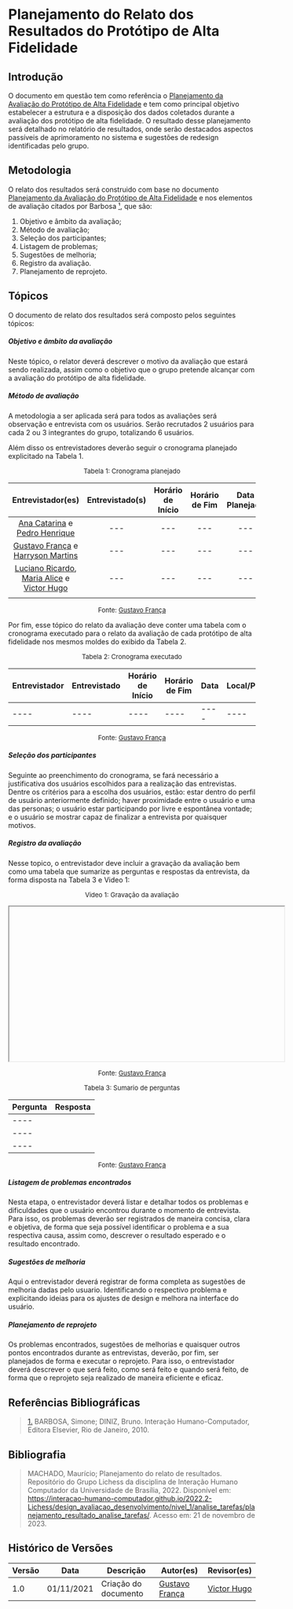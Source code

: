 # Planejamento do Relato dos Resultados do Protótipo de Alta Fidelidade

## Introdução

O documento em questão tem como referência o [Planejamento da Avaliação do Protótipo de Alta Fidelidade](./planejamento_avaliacao.md) e tem como principal objetivo estabelecer a estrutura e a disposição dos dados coletados durante a avaliação dos protótipo de alta fidelidade. O resultado desse planejamento será detalhado no relatório de resultados, onde serão destacados aspectos passíveis de aprimoramento no sistema e sugestões de redesign identificadas pelo grupo.

## Metodologia

O relato dos resultados será construido com base no documento [Planejamento da Avaliação do Protótipo de Alta Fidelidade](./planejamento_avaliacao.md) e nos elementos de avaliação citados por Barbosa <a id="anchor_1" href="#FRM1">¹</a>, que são:

1. Objetivo e âmbito da avaliação;
2. Método de avaliação;
3. Seleção dos participantes;
4. Listagem de problemas;
5. Sugestões de melhoria;
6. Registro da avaliação.
7. Planejamento de reprojeto.

## Tópicos

O documento de relato dos resultados será composto pelos seguintes tópicos:

##### Objetivo e âmbito da avaliação

Neste tópico, o relator deverá descrever o motivo da avaliação que estará sendo realizada, assim como o objetivo que o grupo pretende alcançar com a avaliação do protótipo de alta fidelidade.

##### Método de avaliação

A metodologia a ser aplicada será para todos as avaliações será observação e entrevista com os usuários. Serão recrutados 2 usuários para cada 2 ou 3 integrantes do grupo, totalizando 6 usuários.

Além disso os entrevistadores deverão seguir o cronograma planejado explicitado na Tabela 1.

<center>

<font size="2"><p style="text-align: center">Tabela 1: Cronograma planejado</p></font>

|                                                              Entrevistador(es)                                                              | Entrevistado(s) | Horário de Início | Horário de Fim | Data Planejada | Tarefa | Local |
| :-----------------------------------------------------------------------------------------------------------------------------------------: | :-------------: | :---------------: | :------------: | :------------: | :----: | :---: |
|                       [Ana Catarina](https://github.com/an4catarina) e [Pedro Henrique](https://github.com/pedro-hsf)                       |       ---       |        ---        |      ---       |      ---       |  ---   |  FGA  |
|                   [Gustavo França](https://github.com/gustavofbs) e [Harryson Martins](https://github.com/harry-cmartin)                    |       ---       |        ---        |      ---       |      ---       |  ---   |  FGA  |
| [Luciano Ricardo](https://github.com/l-ricardo), [Maria Alice](https://github.com/Maliz30) e [Victor Hugo](https://github.com/ViictorHugoo) |       ---       |        ---        |      ---       |      ---       |  ---   |  FGA  |
|                                                                                                                                             |

<font size="2"><p style="text-align: center">Fonte: [Gustavo França](https://github.com/gustavofbs)</p></font>

</center>

Por fim, esse tópico do relato da avaliação deve conter uma tabela com o cronograma executado para o relato da avaliação de cada protótipo de alta fidelidade nos mesmos moldes do exibido da Tabela 2.

<center>

<font size="2"><p style="text-align: center">Tabela 2: Cronograma executado</p></font>

| Entrevistador | Entrevistado | Horário de Início | Horário de Fim | Data | Local/Plataforma |
| ------------- | ------------ | ----------------- | -------------- | ---- | ---------------- |
| ----          | ----         | ----              | ----           | ---- | ----             |

<font size="2"><p style="text-align: center">Fonte: [Gustavo França](https://github.com/gustavofbs)</p></font>

</center>

##### Seleção dos participantes

Seguinte ao preenchimento do cronograma, se fará necessário a justificativa dos usuários escolhidos para a realização das entrevistas. Dentre os critérios para a escolha dos usuários, estão: estar dentro do perfil de usuário anteriormente definido; haver proximidade entre o usuário e uma das personas; o usuário estar participando por livre e espontânea vontade; e o usuário se mostrar capaz de finalizar a entrevista por quaisquer motivos.

##### Registro da avaliação

Nesse topico, o entrevistador deve incluir a gravação da avaliação bem como uma tabela que sumarize as perguntas e respostas da entrevista, da forma disposta na Tabela 3 e Video 1:

<center>

<font size="2"><p style="text-align: center">Video 1: Gravação da avaliação</p></font>

<iframe width="560" height="315" src="" title="YouTube video player" frameborder="1" allow="accelerometer; autoplay; clipboard-write; encrypted-media; gyroscope; picture-in-picture; web-share" allowfullscreen></iframe>

<font size="2"><p style="text-align: center">Fonte: [Gustavo França](https://github.com/gustavofbs)</p></font>

</center>

<center>

<font size="2"><p style="text-align: center">Tabela 3: Sumario de perguntas</p></font>

| Pergunta | Resposta |
| -------- | :------- |
| ----     |          |
| ----     |          |
| ----     |          |

<font size="2"><p style="text-align: center">Fonte: [Gustavo França](https://github.com/gustavofbs)</p></font>

</center>

##### Listagem de problemas encontrados

Nesta etapa, o entrevistador deverá listar e detalhar todos os problemas e dificuldades que o usuário encontrou durante o momento de entrevista. Para isso, os problemas deverão ser registrados de maneira concisa, clara e objetiva, de forma que seja possível identificar o problema e a sua respectiva causa, assim como, descrever o resultado esperado e o resultado encontrado.

##### Sugestões de melhoria

Aqui o entrevistador deverá registrar de forma completa as sugestões de melhoria dadas pelo usuario. Identificando o respectivo problema e explicitando ideias para os ajustes de design e melhora na interface do usuário.

##### Planejamento de reprojeto

Os problemas encontrados, sugestões de melhorias e quaisquer outros pontos encontrados durante as entrevistas, deverão, por fim, ser planejados de forma e executar o reprojeto. Para isso, o entrevistador deverá descrever o que será feito, como será feito e quando será feito, de forma que o reprojeto seja realizado de maneira eficiente e eficaz.

## Referências Bibliográficas

> <a id="FRM3" href="#anchor_1">1.</a> BARBOSA, Simone; DINIZ, Bruno. Interação Humano-Computador, Editora Elsevier, Rio de Janeiro, 2010.

## Bibliografia

> MACHADO, Maurício; Planejamento do relato de resultados. Repositório do Grupo Lichess da disciplina de Interação Humano Computador da Universidade de Brasília, 2022. Disponível em: <https://interacao-humano-computador.github.io/2022.2-Lichess/design_avaliacao_desenvolvimento/nivel_1/analise_tarefas/planejamento_resultado_analise_tarefas/>. Acesso em: 21 de novembro de 2023.

## Histórico de Versões

| Versão | Data       | Descrição            | Autor(es)                                       | Revisor(es)                                    |
| ------ | ---------- | -------------------- | ----------------------------------------------- | ---------------------------------------------- |
| 1.0    | 01/11/2021 | Criação do documento | [Gustavo França](https://github.com/gustavofbs) | [Victor Hugo](https://github.com/ViictorHugoo) |
